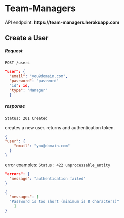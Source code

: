 <h1>Team-Managers</h1>

<p>API endpoint: <strong>https://team-managers.herokuapp.com</strong></p>

<h2>Create a User</h2>

<h5>Request</h5>

`POST /users`

```json
"user": {
  "email": "you@domain.com",
  "password": "password"
  "id": id,
  "type": "Manager"
  }
```
<h5>response</h5>

`Status: 201 Created`

creates a new user. returns and authentication token.
```json
{
"user": {
    "email": "you@domain.com"
  }
}
```
error examples:
`Status: 422 unprocessable_entity`

```json
"errors": {
  "message": "authentication failed"
}

{
  "messages": [
  "Password is too short (minimum is 8 characters)"
    ]
}
